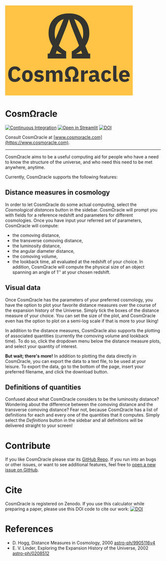 ![CosmOracle logo](https://github.com/nikosarcevic/CosmOracle/blob/main/images/LogowName.png)

# CosmΩracle


[![Continuous Integration](https://github.com/nikosarcevic/CosmOracle/actions/workflows/main.yaml/badge.svg?branch=main)](https://github.com/nikosarcevic/CosmOracle/actions/workflows/main.yaml)
[![Open in Streamlit](https://static.streamlit.io/badges/streamlit_badge_black_white.svg)](https://share.streamlit.io/nikosarcevic/cosmoracle/main)
[![DOI](https://zenodo.org/badge/440653118.svg)](https://zenodo.org/badge/latestdoi/440653118)

Consult CosmΩracle at [www.cosmoracle.com](https://www.cosmoracle.com).

---

CosmΩracle aims to be a useful computing aid for people who have a need to know the structure of the universe, and who need this need to be met anywhere, anytime.

Currently, CosmΩracle supports the following features:

## Distance measures in cosmology

In order to let CosmΩracle do some actual computing, select the *Cosmological distances* button in the sidebar.
CosmΩracle will prompt you with fields for a reference redshift and parameters for different cosmologies.
Once you have input your referred set of parameters, CosmΩracle will compute:
- the comoving distance,
- the transverse comoving distance,
- the luminosity distance,
- the angular diameter distance,
- the comoving volume,
- the lookback time,
all evaluated at the redshift of your choice.
In addition, CosmΩracle will compute the physical size of an object spanning an angle of 1'' at your chosen redshift.

## Visual data

Once CosmΩracle has the parameters of your preferred cosmology, you have the option to plot your favorite distance measures over the course of the expansion history of the Universe.
Simply tick the boxes of the distance measure of your choice.
You can set the size of the plot, and CosmΩracle even has the option to plot on a semi-log scale if that is more to your liking!

In addition to the distance measures, CosmΩracle also supports the plotting of associated quantities (currently the comoving volume and lookback time).
To do so, click the dropdown menu below the distance measure plots, and select your quantity of interest.

**But wait; there's more!** In addition to plotting the data directly in CosmΩracle, you can export the data to a text file, to be used at your leisure. 
To export the data, go to the bottom of the page, insert your preferred filename, and click the download button.

## Definitions of quantities

Confused about what CosmΩracle considers to be the luminosity distance? 
Wondering about the difference between the comoving distance and the transverse comoving distance?
Fear not, because CosmΩracle has a list of definitions for each and every one of the quantities that it computes. 
Simply select the *Definitions* button in the sidebar and all definitions will be delivered straight to your screen!

# Contribute

If you like CosmΩracle please star its [GitHub Repo](https://github.com/nikosarcevic/CosmOracle/).
If you run into an bugs or other issues, or want to see additional features, feel free to [open a new issue on GitHub](https://github.com/nikosarcevic/CosmOracle/issues/new/choose).

# Cite

CosmΩracle is registered on Zenodo. 
If you use this calculator while preparing a paper, please use this DOI code to cite our work:
[![DOI](https://zenodo.org/badge/440653118.svg)](https://zenodo.org/badge/latestdoi/440653118)

# References

- D. Hogg, Distance Measures in Cosmology, 2000 [astro-ph/9905116v4](https://arxiv.org/abs/astro-ph/9905116)
- E. V. Linder, Exploring the Expansion History of the Universe, 2002 [astro-ph/0208512](https://arxiv.org/abs/astro-ph/0208512)
